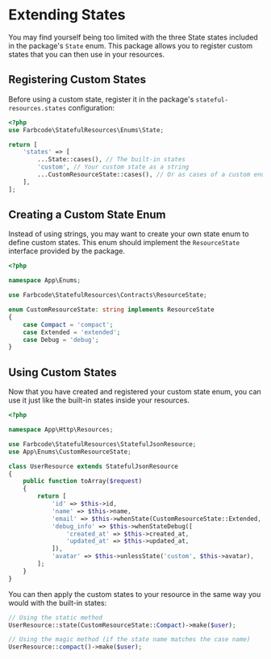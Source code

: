 # Extending States

You may find yourself being too limited with the three State states included in the package's `State` enum.
This package allows you to register custom states that you can then use in your resources.

## Registering Custom States

Before using a custom state, register it in the package's `stateful-resources.states` configuration:

```php
<?php
use Farbcode\StatefulResources\Enums\State;

return [
    'states' => [
        ...State::cases(), // The built-in states
        'custom', // Your custom state as a string
        ...CustomResourceState::cases(), // Or as cases of a custom enum
    ],
];
```

## Creating a Custom State Enum

Instead of using strings, you may want to create your own state enum to define custom states. This enum should implement the `ResourceState` interface provided by the package.

```php
<?php

namespace App\Enums;

use Farbcode\StatefulResources\Contracts\ResourceState;

enum CustomResourceState: string implements ResourceState
{
    case Compact = 'compact';
    case Extended = 'extended';
    case Debug = 'debug';
}
```

## Using Custom States

Now that you have created and registered your custom state enum, you can use it just like the built-in states inside your resources.

```php
<?php

namespace App\Http\Resources;

use Farbcode\StatefulResources\StatefulJsonResource;
use App\Enums\CustomResourceState;

class UserResource extends StatefulJsonResource
{
    public function toArray($request)
    {
        return [
            'id' => $this->id,
            'name' => $this->name,
            'email' => $this->whenState(CustomResourceState::Extended, $this->email),
            'debug_info' => $this->whenStateDebug([
                'created_at' => $this->created_at,
                'updated_at' => $this->updated_at,
            ]),
            'avatar' => $this->unlessState('custom', $this->avatar),
        ];
    }
}
```

You can then apply the custom states to your resource in the same way you would with the built-in states:

```php
// Using the static method
UserResource::state(CustomResourceState::Compact)->make($user);

// Using the magic method (if the state name matches the case name)
UserResource::compact()->make($user);
```
